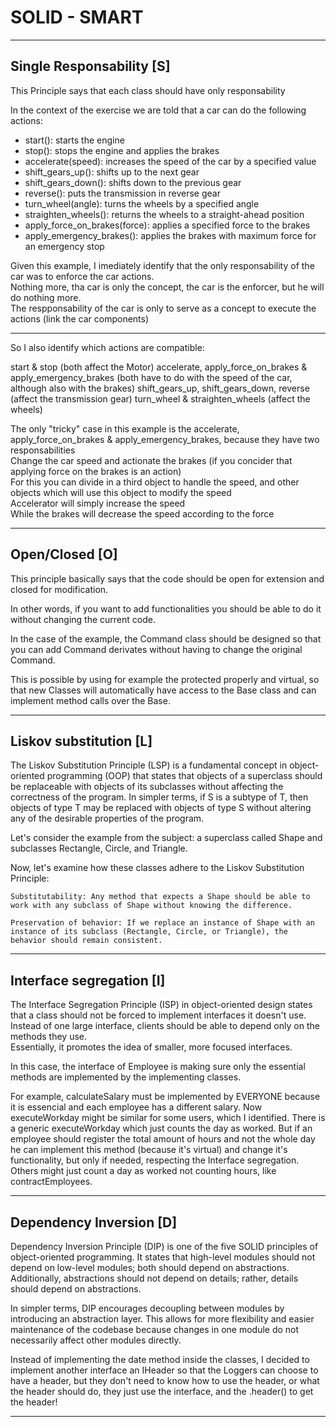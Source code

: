 # SOLID - SMART

***

## Single Responsability [S]

This Principle says that each class should have only responsability

In the context of the exercise we are told that a car can do the following actions:

* start(): starts the engine
* stop(): stops the engine and applies the brakes
* accelerate(speed): increases the speed of the car by a specified value
* shift_gears_up(): shifts up to the next gear
* shift_gears_down(): shifts down to the previous gear
* reverse(): puts the transmission in reverse gear
* turn_wheel(angle): turns the wheels by a specified angle
* straighten_wheels(): returns the wheels to a straight-ahead position
* apply_force_on_brakes(force): applies a specified force to the brakes
* apply_emergency_brakes(): applies the brakes with maximum force for an emergency stop

Given this example, I imediately identify that the only responsability of the car was to enforce the car actions.<br>
Nothing more, tha car is only the concept, the car is the enforcer, but he will do nothing more.<br>
The respponsability of the car is only to serve as a concept to execute the actions (link the car components)<br>

***

So I also identify which actions are compatible:

start & stop (both affect the Motor)
accelerate, apply_force_on_brakes & apply_emergency_brakes (both have to do with the speed of the car, although also with the brakes)
shift_gears_up, shift_gears_down, reverse (affect the transmission gear)
turn_wheel & straighten_wheels (affect the wheels)

The only "tricky" case in this example is the accelerate, apply_force_on_brakes & apply_emergency_brakes, because they have two responsabilities<br>
Change the car speed and actionate the brakes (if you concider that applying force on the brakes is an action)<br>
For this you can divide in a third object to handle the speed, and other objects which will use this object to modify the speed<br>
Accelerator will simply increase the speed<br>
While the brakes will decrease the speed according to the force<br>

***

## Open/Closed [O]

This principle basically says that the code should be open for extension and closed for modification.

In other words, if you want to add functionalities you should be able to do it without changing the current code.

In the case of the example, the Command class should be designed so that you can add Command derivates without having to change the original Command.

This is possible by using for example the protected properly and virtual, so that new Classes will automatically have access to the Base class and can implement method calls over the Base.

***

## Liskov substitution [L]

The Liskov Substitution Principle (LSP) is a fundamental concept in object-oriented programming (OOP) that states that objects of a superclass should be replaceable with objects of its subclasses without affecting the correctness of the program. In simpler terms, if S is a subtype of T, then objects of type T may be replaced with objects of type S without altering any of the desirable properties of the program.

Let's consider the example from the subject: a superclass called Shape and subclasses Rectangle, Circle, and Triangle.


Now, let's examine how these classes adhere to the Liskov Substitution Principle:

    Substitutability: Any method that expects a Shape should be able to work with any subclass of Shape without knowing the difference.

    Preservation of behavior: If we replace an instance of Shape with an instance of its subclass (Rectangle, Circle, or Triangle), the behavior should remain consistent.

***

## Interface segregation [I]

The Interface Segregation Principle (ISP) in object-oriented design states that a class should not be forced to implement interfaces it doesn't use.<br>
Instead of one large interface, clients should be able to depend only on the methods they use.<br>
Essentially, it promotes the idea of smaller, more focused interfaces.

In this case, the interface of Employee is making sure only the essential methods are implemented by the implementing classes.

For example, calculateSalary must be implemented by EVERYONE because it is essencial and each employee has a different salary.
Now executeWorkday might be similar for some users, which I identified.
There is a generic executeWorkday which just counts the day as worked. But if an employee should register the total amount of hours and not the whole day he can implement this method (because it's virtual) and change it's functionality, but only if needed, respecting the Interface segregation.
Others might just count a day as worked not counting hours, like contractEmployees.

***

## Dependency Inversion [D]

Dependency Inversion Principle (DIP) is one of the five SOLID principles of object-oriented programming. It states that high-level modules should not depend on low-level modules; both should depend on abstractions. Additionally, abstractions should not depend on details; rather, details should depend on abstractions.

In simpler terms, DIP encourages decoupling between modules by introducing an abstraction layer. This allows for more flexibility and easier maintenance of the codebase because changes in one module do not necessarily affect other modules directly.

Instead of implementing the date method inside the classes, I decided to implement another interface an IHeader so that the Loggers can choose to have a header, but they don't need to know how to use the header, or what the header should do, they just use the interface, and the .header() to get the header!

***